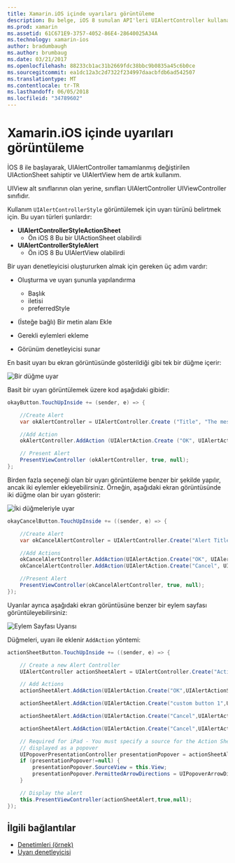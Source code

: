 ```yaml
---
title: Xamarin.iOS içinde uyarıları görüntüleme
description: Bu belge, iOS 8 sunulan API'leri UIAlertController kullanarak Xamarin.iOS içinde uyarıları görüntülemek açıklar.
ms.prod: xamarin
ms.assetid: 61C671E9-3757-4052-86E4-28640025A34A
ms.technology: xamarin-ios
author: bradumbaugh
ms.author: brumbaug
ms.date: 03/21/2017
ms.openlocfilehash: 88233cb1ac31b2669fdc38bbc9b0835a45c6b0ce
ms.sourcegitcommit: ea1dc12a3c2d7322f234997daacbfdb6ad542507
ms.translationtype: MT
ms.contentlocale: tr-TR
ms.lasthandoff: 06/05/2018
ms.locfileid: "34789602"
---
```

# <a name="displaying-alerts-in-xamarinios"></a>Xamarin.iOS içinde uyarıları görüntüleme

İOS 8 ile başlayarak, UIAlertController tamamlanmış değiştirilen UIActionSheet sahiptir ve UIAlertView hem de artık kullanım.

UIView alt sınıflarının olan yerine, sınıfları UIAlertController UIViewController sınıfıdır.

Kullanım `UIAlertControllerStyle` görüntülemek için uyarı türünü belirtmek için. Bu uyarı türleri şunlardır:

- **UIAlertControllerStyleActionSheet**
    * Ön iOS 8 Bu bir UIActionSheet olabilirdi
- **UIAlertControllerStyleAlert**
    * Ön iOS 8 Bu UIAlertView olabilirdi 

Bir uyarı denetleyicisi oluştururken almak için gereken üç adım vardır:

- Oluşturma ve uyarı şununla yapılandırma
    * Başlık
    * iletisi
    * preferredStyle
    
- (İsteğe bağlı) Bir metin alanı Ekle
- Gerekli eylemleri ekleme
- Görünüm denetleyicisi sunar

En basit uyarı bu ekran görüntüsünde gösterildiği gibi tek bir düğme içerir:

 ![Bir düğme uyar](alerts-images/alert1.png)

Basit bir uyarı görüntülemek üzere kod aşağıdaki gibidir:

```csharp
okayButton.TouchUpInside += (sender, e) => {

    //Create Alert
    var okAlertController = UIAlertController.Create ("Title", "The message", UIAlertControllerStyle.Alert);

    //Add Action
    okAlertController.AddAction (UIAlertAction.Create ("OK", UIAlertActionStyle.Default, null));

    // Present Alert
    PresentViewController (okAlertController, true, null);
};
```

Birden fazla seçeneği olan bir uyarı görüntüleme benzer bir şekilde yapılır, ancak iki eylemler ekleyebilirsiniz. Örneğin, aşağıdaki ekran görüntüsünde iki düğme olan bir uyarı gösterir:

 ![ İki düğmeleriyle uyar](alerts-images/alert2.png)

```csharp
okayCancelButton.TouchUpInside += ((sender, e) => {

    //Create Alert
    var okCancelAlertController = UIAlertController.Create("Alert Title", "Choose from two buttons", UIAlertControllerStyle.Alert);

    //Add Actions
    okCancelAlertController.AddAction(UIAlertAction.Create("OK", UIAlertActionStyle.Default, alert => Console.WriteLine ("Okay was clicked")));
    okCancelAlertController.AddAction(UIAlertAction.Create("Cancel", UIAlertActionStyle.Cancel, alert => Console.WriteLine ("Cancel was clicked")));

    //Present Alert
    PresentViewController(okCancelAlertController, true, null);
});
```

Uyarılar ayrıca aşağıdaki ekran görüntüsüne benzer bir eylem sayfası görüntüleyebilirsiniz:

 ![Eylem Sayfası Uyarısı](alerts-images/alert3.png)

Düğmeleri, uyarı ile eklenir `AddAction` yöntemi:

```csharp
actionSheetButton.TouchUpInside += ((sender, e) => {

    // Create a new Alert Controller
    UIAlertController actionSheetAlert = UIAlertController.Create("Action Sheet", "Select an item from below", UIAlertControllerStyle.ActionSheet);

    // Add Actions
    actionSheetAlert.AddAction(UIAlertAction.Create("OK",UIAlertActionStyle.Default, (action) => Console.WriteLine ("Item One pressed.")));

    actionSheetAlert.AddAction(UIAlertAction.Create("custom button 1",UIAlertActionStyle.Default, (action) => Console.WriteLine ("Item Two pressed.")));

    actionSheetAlert.AddAction(UIAlertAction.Create("Cancel",UIAlertActionStyle.Default, (action) => Console.WriteLine ("Item Three pressed.")));

    actionSheetAlert.AddAction(UIAlertAction.Create("Cancel",UIAlertActionStyle.Cancel, (action) => Console.WriteLine ("Cancel button pressed.")));

    // Required for iPad - You must specify a source for the Action Sheet since it is
    // displayed as a popover
    UIPopoverPresentationController presentationPopover = actionSheetAlert.PopoverPresentationController;
    if (presentationPopover!=null) {
        presentationPopover.SourceView = this.View;
        presentationPopover.PermittedArrowDirections = UIPopoverArrowDirection.Up;
    }

    // Display the alert
    this.PresentViewController(actionSheetAlert,true,null);
});
```

## <a name="related-links"></a>İlgili bağlantılar

- [Denetimleri (örnek)](https://developer.xamarin.com/samples/Controls/)
- [Uyarı denetleyicisi](https://developer.xamarin.com/recipes/ios/standard_controls/alertcontroller/)
